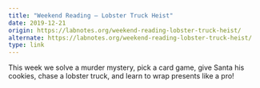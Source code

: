 ```yaml
---
title: "Weekend Reading — Lobster Truck Heist"
date: 2019-12-21
origin: https://labnotes.org/weekend-reading-lobster-truck-heist/
alternate: https://labnotes.org/weekend-reading-lobster-truck-heist/
type: link
---
```


This week we solve a murder mystery, pick a card game, give Santa his cookies, chase a lobster truck, and learn to wrap presents like a pro!